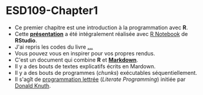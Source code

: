 # ESD109-Chapter1
* Ce premier chapitre est une introduction à la programmation avec **R**.
* Cette <a href="Applied_Econometrics_with_R.pdf"><strong>présentation</strong></a></span> a été intégralement réalisée avec <a href="https://rmarkdown.rstudio.com/lesson-10.html">R Notebook</a> de **RStudio**.
* J'ai repris les codes du livre <a href="..."><strong>...</strong></a></span>
* Vous pouvez vous en inspirer pour vos propres rendus.
* C'est un document qui combine **R** et <a href="https://fr.m.wikipedia.org/wiki/Markdown"><strong>Markdown</strong></a>.</span>
* Il y a des bouts de textes explicatifs écrits en Mardown.
* Il y a des bouts de programmes (*chunks*) exécutables séquentiellement.
* Il s'agît de  <a href="https://fr.m.wikipedia.org/wiki/Programmation_lettrée">programmation </a><span><a href="https://fr.m.wikipedia.org/wiki/Programmation_lettrée">lettrée</a> (*Literate Programming*) <span>initiée par </span><a href="https://fr.m.wikipedia.org/wiki/Donald_Knuth" title="Donald Knuth">Donald Knuth</a>.

<!--stackedit_data:
eyJoaXN0b3J5IjpbLTIxMzI1OTUxOSwxMzIzMzg0MzgzXX0=
-->
